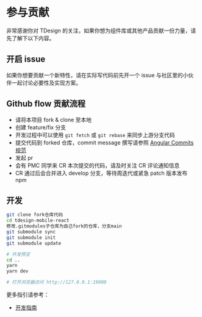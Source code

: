 # 参与贡献

非常感谢你对 TDesign 的关注，如果你想为组件库或其他产品贡献一份力量，请先了解下以下内容。

## 开启 issue

如果你想要贡献一个新特性，请在实际写代码前先开一个 issue 与社区里的小伙伴一起讨论必要性及实现方案。

## Github flow 贡献流程

- 请将本项目 fork & clone 至本地
- 创建 feature/fix 分支
- 开发过程中可以使用 `git fetch` 或 `git rebase` 来同步上游分支代码
- 提交代码到 forked 仓库，commit message 撰写请参照 [Angular Commits 规范](https://github.com/angular/angular.js/blob/master/DEVELOPERS.md#commits)
- 发起 pr
- 会有 PMC 同学来 CR 本次提交的代码，请及时关注 CR 评论通知信息
- CR 通过后会合并进入 develop 分支，等待周迭代或紧急 patch 版本发布 npm

## 开发

```bash
git clone fork仓库代码
cd tdesign-mobile-react
修改.gitmodules子仓库为自己fork的仓库，分支main
git submodule sync
git submodule init
git submodule update

# 开发预览
cd ..
yarn
yarn dev

# 打开浏览器访问 http://127.0.0.1:19000
```

更多指引请参考：

- [开发指南](./DEVELOP_GUIDE.md)
<!-- - [测试指南](./TEST_GUIDE.md) -->
